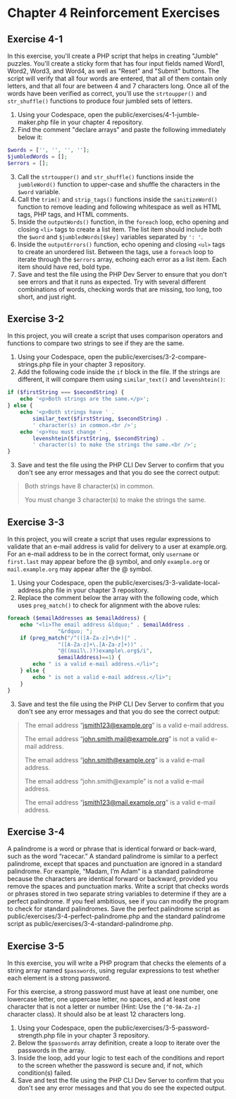 # Chapter 4 Reinforcement Exercises

## Exercise 4-1

In this exercise, you'll create a PHP script that helps in creating "Jumble" puzzles. You'll create a sticky form that has four input fields named Word1, Word2, Word3, and Word4, as well as "Reset" and "Submit" buttons. The script will verify that all four words are entered, that all of them contain only letters, and that all four are between 4 and 7 characters long. Once all of the words have been verified as correct, you'll use the `strtoupper()` and `str_shuffle()` functions to produce four jumbled sets of letters.

1. Using your Codespace, open the public/exercises/4-1-jumble-maker.php file in your chapter 4 repository.
2. Find the comment "declare arrays" and paste the following immediately below it:

```php
$words = ['', '', '', ''];
$jumbledWords = [];
$errors = [];
```

3. Call the `strtoupper()` and `str_shuffle()` functions inside the `jumbleWord()` function to upper-case and shuffle the characters in the `$word` variable.
4. Call the `trim()` and `strip_tags()` functions inside the `sanitizeWord()` function to remove leading and following whitespace as well as HTML tags, PHP tags, and HTML comments.
5. Inside the `outputWords()` function, in the `foreach` loop, echo opening and closing `<li>` tags to create a list item. The list item should include both the `$word` and `$jumbledWords[$key]` variables separated by `': '`.
6. Inside the `outputErrors()` function, echo opening and closing `<ul>` tags to create an unordered list. Between the tags, use a `foreach` loop to iterate through the `$errors` array, echoing each error as a list item. Each item should have red, bold type.
7. Save and test the file using the PHP Dev Server to ensure that you don't see errors and that it runs as expected. Try with several different combinations of words, checking words that are missing, too long, too short, and just right.

## Exercise 3-2

In this project, you will create a script that uses comparison operators and functions to compare two strings to see if they are the same.

1. Using your Codespace, open the public/exercises/3-2-compare-strings.php file in your chapter 3 repository.
2. Add the following code inside the `if` block in the file. If the strings are different, it will compare them using `similar_text()` and `levenshtein()`:

```php
if ($firstString === $secondString) {
    echo '<p>Both strings are the same.</p>';
} else {
    echo '<p>Both strings have ' . 
        similar_text($firstString, $secondString) . 
        ' character(s) in common.<br />';
    echo '<p>You must change ' . 
        levenshtein($firstString, $secondString) . 
        ' character(s) to make the strings the same.<br />';
}
```

3. Save and test the file using the PHP CLI Dev Server to confirm that you don't see any error messages and that you do see the correct output:

> Both strings have 8 character(s) in common.
>
> You must change 3 character(s) to make the strings the same.

## Exercise 3-3

In this project, you will create a script that uses regular expressions to validate that an e-mail address is valid for delivery to a user at example.org. For an e-mail address to be in the correct format, only `username` or `first.last` may appear before the @ symbol, and only `example.org` or `mail.example.org` may appear after the @ symbol.

1. Using your Codespace, open the public/exercises/3-3-validate-local-address.php file in your chapter 3 repository.
2. Replace the comment below the array with the following code, which uses `preg_match()` to check for alignment with the above rules:

```php
foreach ($emailAddresses as $emailAddress) {
    echo "<li>The email address &ldquo;" . $emailAddress .
                "&rdquo; ";
    if (preg_match("/^(([A-Za-z]+\d+)|" .
                "([A-Za-z]+\.[A-Za-z]+))" .
                "@((mail\.)?)example\.org$/i", 
                $emailAddress)==1) {
        echo " is a valid e-mail address.</li>";
    } else {
        echo " is not a valid e-mail address.</li>";
    }
}
```

3. Save and test the file using the PHP CLI Dev Server to confirm that you don't see any error messages and that you do see the correct output:

> The email address “jsmith123@example.org” is a valid e-mail address.
>
> The email address “john.smith.mail@example.org” is not a valid e-mail address.
>
> The email address “john.smith@example.org” is a valid e-mail address.
>
> The email address “john.smith@example” is not a valid e-mail address.
>
> The email address “jsmith123@mail.example.org” is a valid e-mail address.

## Exercise 3-4

A palindrome is a word or phrase that is identical forward or back-ward, such as the word “racecar.” A standard palindrome is similar to a perfect palindrome, except that spaces and punctuation are ignored in a standard palindrome. For example, “Madam, I’m Adam” is a standard palindrome because the characters are identical forward or backward, provided you remove the spaces and punctuation marks. Write a script that checks words or phrases stored in two separate string variables to determine if they are a perfect palindrome. If you feel ambitious, see if you can modify the program to check for standard palindromes. Save the perfect palindrome script as public/exercises/3-4-perfect-palindrome.php and the standard palindrome script as public/exercises/3-4-standard-palindrome.php.

## Exercise 3-5

In this exercise, you will write a PHP program that checks the elements of a string array named `$passwords`, using regular expressions to test whether each element is a strong password.

For this exercise, a strong password must have at least one number, one lowercase letter, one uppercase letter, no spaces, and at least one character that is not a letter or number (Hint: Use the `[^0-9A-Za-z]` character class). It should also be at least 12 characters long.

1. Using your Codespace, open the public/exercises/3-5-password-strength.php file in your chapter 3 repository.
2. Below the `$passwords` array definition, create a loop to iterate over the passwords in the array.
3. Inside the loop, add your logic to test each of the conditions and report to the screen whether the password is secure and, if not, which condition(s) failed.
4. Save and test the file using the PHP CLI Dev Server to confirm that you don't see any error messages and that you do see the expected output.
